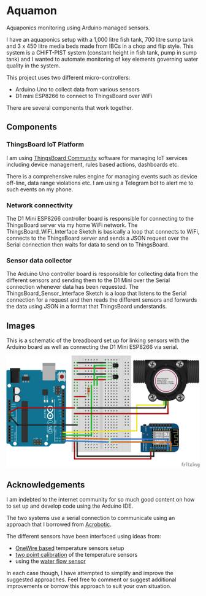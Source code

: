 # Aquamon

Aquaponics monitoring using Arduino managed sensors.

I have an aquaponics setup with a 1,000 litre fish tank, 700 litre sump
tank and 3 x 450 litre media beds made from IBCs in a chop and flip
style. This system is a CHIFT-PIST system (constant height in fish tank,
pump in sump tank) and I wanted to automate monitoring of key elements
governing water quality in the system.

This project uses two different micro-controllers:

* Arduino Uno to collect data from various sensors
* D1 mini ESP8266 to connect to ThingsBoard over WiFi

There are several components that work together.

## Components

### ThingsBoard IoT Platform

I am using [ThingsBoard Community](https://thingsboard.io/) software for managing IoT services
including device management, rules based actions, dashboards etc.

There is a comprehensive rules engine for managing events such as device
off-line, data range violations etc. I am using a Telegram bot to alert
me to such events on my phone.

### Network connectivity

The D1 Mini ESP8266 controller board is responsible for connecting to
the ThingsBoard server via my home WiFi network. The
ThingsBoard_WiFi_Interface Sketch is basically a loop that connects to
WiFi, connects to the ThingsBoard server and sends a JSON request over
the Serial connection then waits for data to send on to ThingsBoard.

### Sensor data collector

The Arduino Uno controller board is responsible for collecting data from
the different sensors and sending them to the D1 Mini over the Serial
connection whenever data has been requested. The
ThingsBoard_Sensor_Interface Sketch is a loop that listens to the Serial
connection for a request and then reads the different sensors and
forwards the data using JSON in a format that ThingsBoard understands.

## Images

This is a schematic of the breadboard set up for linking sensors with
the Arduino board as well as connecting the D1 Mini ESP8266 via serial.

![Schematic](/images/Aquamon_bb.png)

## Acknowledgements

I am indebted to the internet community for so much good content on how
to set up and develop code using the Arduino IDE.

The two systems use a serial connection to communicate using an approach
that I borrowed from [Acrobotic](https://youtu.be/6-RXqFS_UtU).

The different sensors have been interfaced using ideas from:

* [OneWire
  based](https://lastminuteengineers.com/ds18b20-arduino-tutorial/)  temperature sensors setup
* [two point
  calibration](https://www.instructables.com/id/Calibration-of-DS18B20-Sensor-With-Arduino-UNO/) of the temperature sensors
* using the [water flow
  sensor](https://www.instructables.com/id/How-to-Use-Water-Flow-Sensor-Arduino-Tutorial/)

In each case though, I have attempted to simplify and improve the
suggested approaches. Feel free to comment or suggest additional
improvements or borrow this approach to suit your own situation.
